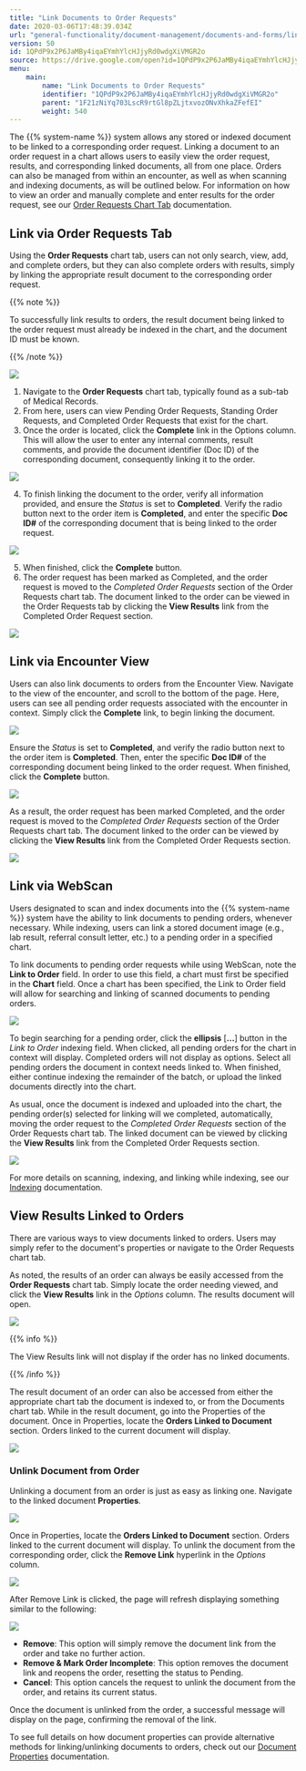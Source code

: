 ```yaml
---
title: "Link Documents to Order Requests"
date: 2020-03-06T17:48:39.034Z
url: "general-functionality/document-management/documents-and-forms/link-documents-to-order-requests.html"
version: 50
id: 1QPdP9x2P6JaMBy4iqaEYmhYlcHJjyRd0wdgXiVMGR2o
source: https://drive.google.com/open?id=1QPdP9x2P6JaMBy4iqaEYmhYlcHJjyRd0wdgXiVMGR2o
menu:
    main:
        name: "Link Documents to Order Requests"
        identifier: "1QPdP9x2P6JaMBy4iqaEYmhYlcHJjyRd0wdgXiVMGR2o"
        parent: "1F21zNiYq703LscR9rtGl8pZLjtxvozONvXhkaZFefEI"
        weight: 540
---
```

The {{% system-name %}} system allows any stored or indexed document to be linked to a corresponding order request. Linking a document to an order request in a chart allows users to easily view the order request, results, and corresponding linked documents, all from one place. Orders can also be managed from within an encounter, as well as when scanning and indexing documents, as will be outlined below. For information on how to view an order and manually complete and enter results for the order request, see our [Order Requests Chart Tab](../../order-and-result-management/orders-view-recent.html) documentation.

## Link via Order Requests Tab

Using the **Order Requests** chart tab, users can not only search, view, add, and complete orders, but they can also complete orders with results, simply by linking the appropriate result document to the corresponding order request.

{{% note %}}

To successfully link results to orders, the result document being linked to the order request must already be indexed in the chart, and the document ID must be known.

{{% /note %}}


![](../../../external_files/eb31f53f47445c8b63ef0675db2d3bdb.png)
1. Navigate to the <strong>Order Requests</strong> chart tab, typically found as a sub-tab of Medical Records.
2. From here, users can view Pending Order Requests, Standing Order Requests, and Completed Order Requests that exist for the chart.
3. Once the order is located, click the <strong>Complete</strong> link in the Options column. This will allow the user to enter any internal comments, result comments, and provide the document identifier (Doc ID) of the corresponding document, consequently linking it to the order.

![](../../../external_files/25a1be60a8aa2bccbbabb14c7a5e0758.png)

4. To finish linking the document to the order, verify all information provided, and ensure the <em>Status</em> is set to <strong>Completed</strong>. Verify the radio button next to the order item is <strong>Completed</strong>, and enter the specific <strong>Doc ID#</strong> of the corresponding document that is being linked to the order request.

![](../../../external_files/1503ebf202f21027ba9c3767e890a48d.png)

5. When finished, click the <strong>Complete</strong> button.
6. The order request has been marked as Completed, and the order request is moved to the <em>Completed</em> <em>Order Requests</em> section of the Order Requests chart tab. The document linked to the order can be viewed in the Order Requests tab by clicking the <strong>View Results</strong> link from the Completed Order Request section.

![](../../../external_files/938786a3dfe4a9bc7264e931bedab9b0.png)

## Link via Encounter View

Users can also link documents to orders from the Encounter View. Navigate to the view of the encounter, and scroll to the bottom of the page. Here, users can see all pending order requests associated with the encounter in context. Simply click the **Complete** link, to begin linking the document.

![](../../../external_files/a548c8362e89e2cbb9695456c1335254.png)

Ensure the *Status* is set to **Completed**, and verify the radio button next to the order item is **Completed**. Then, enter the specific **Doc ID#** of the corresponding document being linked to the order request. When finished, click the **Complete** button.

![](../../../external_files/bd5c04d1f54a140d0d0bdc3a185428fd.png)

As a result, the order request has been marked Completed, and the order request is moved to the *Completed* *Order Requests* section of the Order Requests chart tab. The document linked to the order can be viewed by clicking the **View Results** link from the Completed Order Requests section.

![](../../../external_files/938786a3dfe4a9bc7264e931bedab9b0.png)

## Link via WebScan

Users designated to scan and index documents into the {{% system-name %}} system have the ability to link documents to pending orders, whenever necessary. While indexing, users can link a stored document image (e.g., lab result, referral consult letter, etc.) to a pending order in a specified chart.

To link documents to pending order requests while using WebScan, note the **Link to Order** field. In order to use this field, a chart must first be specified in the **Chart** field. Once a chart has been specified, the Link to Order field will allow for searching and linking of scanned documents to pending orders.

![](../../../external_files/a8a8d1ea7d28a64c3475fbde5d7f54c9.png)

To begin searching for a pending order, click the **ellipsis** [**…**] button in the *Link to Order* indexing field. When clicked, all pending orders for the chart in context will display. Completed orders will not display as options. Select all pending orders the document in context needs linked to. When finished, either continue indexing the remainder of the batch, or upload the linked documents directly into the chart.

As usual, once the document is indexed and uploaded into the chart, the pending order(s) selected for linking will we completed, automatically, moving the order request to the *Completed* *Order Requests* section of the Order Requests chart tab. The linked document can be viewed by clicking the **View Results** link from the Completed Order Requests section.

![](../../../external_files/938786a3dfe4a9bc7264e931bedab9b0.png)

For more details on scanning, indexing, and linking while indexing, see our [Indexing](../scanning-and-indexing/indexing.html) documentation.

## View Results Linked to Orders

There are various ways to view documents linked to orders. Users may simply refer to the document's properties or navigate to the Order Requests chart tab.

As noted, the results of an order can always be easily accessed from the **Order Requests** chart tab. Simply locate the order needing viewed, and click the **View Results** link in the *Options* column. The results document will open.

![](../../../external_files/938786a3dfe4a9bc7264e931bedab9b0.png)

{{% info %}}

The View Results link will not display if the order has no linked documents.

{{% /info %}}


The result document of an order can also be accessed from either the appropriate chart tab the document is indexed to, or from the Documents chart tab. While in the result document, go into the Properties of the document. Once in Properties, locate the **Orders Linked to Document** section. Orders linked to the current document will display.

![](../../../external_files/7f6b247bbbf855a23dfc2574362c8342.png)

### Unlink Document from Order

Unlinking a document from an order is just as easy as linking one. Navigate to the linked document **Properties**.

![](../../../external_files/b380929ae41649aabe7ceb0e77a13977.png)

Once in Properties, locate the **Orders Linked to Document** section. Orders linked to the current document will display. To unlink the document from the corresponding order, click the **Remove Link** hyperlink in the *Options* column.

![](../../../external_files/c014b614eab52e419514cd1a1065c274.png)

After Remove Link is clicked, the page will refresh displaying something similar to the following:

![](../../../external_files/407dd2407e92b24983d01d62ef24b9d4.png)

* <strong>Remove</strong>: This option will simply remove the document link from the order and take no further action.
* <strong>Remove & Mark Order Incomplete</strong>: This option removes the document link and reopens the order, resetting the status to Pending.
* <strong>Cancel</strong>: This option cancels the request to unlink the document from the order, and retains its current status.

Once the document is unlinked from the order, a successful message will display on the page, confirming the removal of the link.

To see full details on how document properties can provide alternative methods for linking/unlinking documents to orders, check out our [Document Properties](document-properties.html) documentation.

